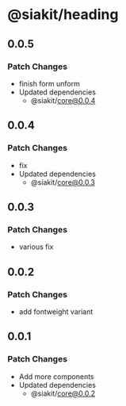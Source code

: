# @siakit/heading

## 0.0.5

### Patch Changes

- finish form unform
- Updated dependencies
  - @siakit/core@0.0.4

## 0.0.4

### Patch Changes

- fix
- Updated dependencies
  - @siakit/core@0.0.3

## 0.0.3

### Patch Changes

- various fix

## 0.0.2

### Patch Changes

- add fontweight variant

## 0.0.1

### Patch Changes

- Add more components
- Updated dependencies
  - @siakit/core@0.0.2
